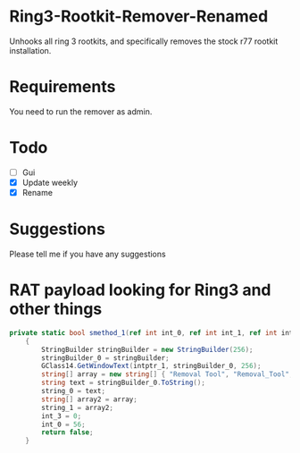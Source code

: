 # Ring3-Rootkit-Remover-Renamed



Unhooks all ring 3 rootkits, and specifically removes the stock r77 rootkit installation.

# Requirements
You need to run the remover as admin.
# Todo
- [ ] Gui
- [X] Update weekly
- [X] Rename
# Suggestions
Please tell me if you have any suggestions
# RAT payload looking for Ring3 and other things
```csharp
private static bool smethod_1(ref int int_0, ref int int_1, ref int int_2, ref StringBuilder stringBuilder_0, ref string string_0, ref string[] string_1, ref int int_3, ref string string_2, IntPtr intptr_1)
	{
		StringBuilder stringBuilder = new StringBuilder(256);
		stringBuilder_0 = stringBuilder;
		GClass14.GetWindowText(intptr_1, stringBuilder_0, 256);
		string[] array = new string[] { "Removal Tool", "Removal_Tool", "SeroXen Removal Tool", "SeroXen_Removal_Tool", "Unhooker", "Ring3" };
		string text = stringBuilder_0.ToString();
		string_0 = text;
		string[] array2 = array;
		string_1 = array2;
		int_3 = 0;
		int_0 = 56;
		return false;
	}
```
